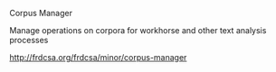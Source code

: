 Corpus Manager

Manage operations on corpora for workhorse and other text analysis processes

http://frdcsa.org/frdcsa/minor/corpus-manager